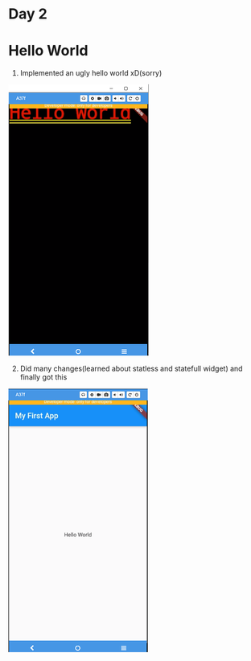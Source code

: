 # Day 2
# Hello World

1. Implemented an ugly hello world xD(sorry)

![](Day%202/ugly_hello_world.PNG)


2. Did many changes(learned about statless and statefull widget) and finally got this 

![](Day%202/pretty_hello_world.PNG)
